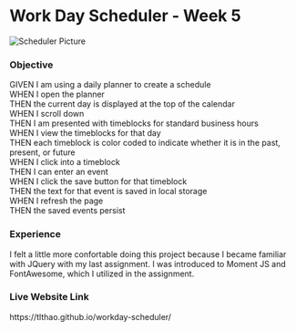 <h1>Work Day Scheduler - Week 5</h2>

![Scheduler Picture](https://user-images.githubusercontent.com/50894080/125550008-737de603-d417-45df-b835-29b02942977f.JPG)

<h3>Objective</h3>

GIVEN I am using a daily planner to create a schedule<br>
WHEN I open the planner<br>
THEN the current day is displayed at the top of the calendar<br>
WHEN I scroll down<br>
THEN I am presented with timeblocks for standard business hours<br>
WHEN I view the timeblocks for that day<br>
THEN each timeblock is color coded to indicate whether it is in the past, present, or future<br>
WHEN I click into a timeblock<br>
THEN I can enter an event<br>
WHEN I click the save button for that timeblock<br>
THEN the text for that event is saved in local storage<br>
WHEN I refresh the page<br>
THEN the saved events persist<br>

<h3>Experience</h3>

I felt a little more confortable doing this project because I became familiar with JQuery with my last assignment. I was introduced to Moment JS and FontAwesome, which I utilized in the assignment. 

<h3>Live Website Link</h3>
https://tlthao.github.io/workday-scheduler/
